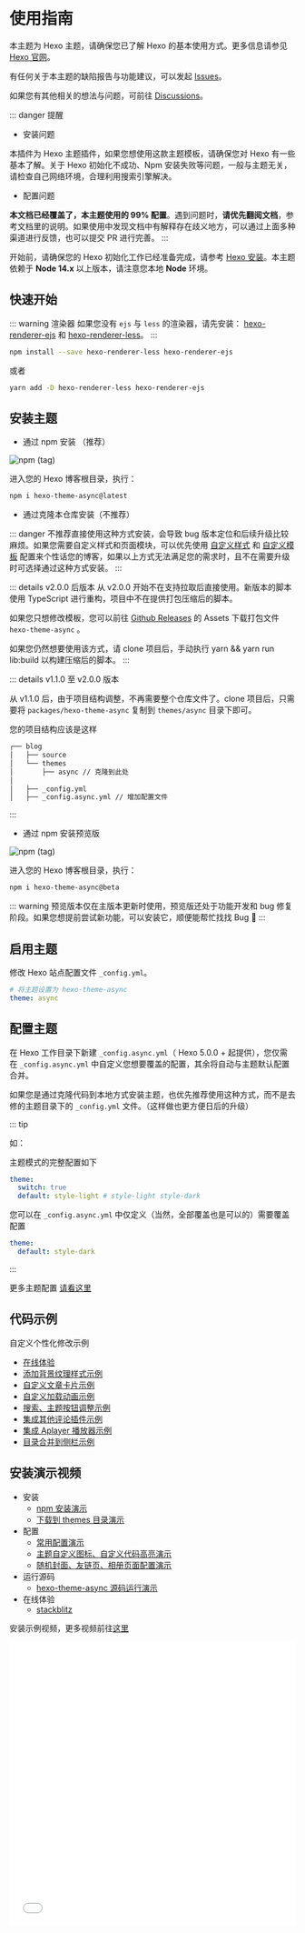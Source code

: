 # 使用指南

本主题为 Hexo 主题，请确保您已了解 Hexo 的基本使用方式。更多信息请参见 [Hexo 官网](https://hexo.io/)。

有任何关于本主题的缺陷报告与功能建议，可以发起 [Issues](https://github.com/MaLuns/hexo-theme-async/issues)。

如果您有其他相关的想法与问题，可前往 [Discussions](https://github.com/MaLuns/hexo-theme-async/discussions)。

<!-- 也可前往 [QQ 群](https://jq.qq.com/?_wv=1027&k=0hEe5D0U)，进行反馈。 -->

::: danger 提醒

- 安装问题

本插件为 Hexo 主题插件，如果您想使用这款主题模板，请确保您对 Hexo 有一些基本了解。关于 Hexo 初始化不成功、Npm 安装失败等问题，一般与主题无关，请检查自己网络环境，合理利用搜索引擎解决。

- 配置问题

**本文档已经覆盖了，本主题使用的 99% 配置**。遇到问题时，**请优先翻阅文档**，参考文档里的说明。如果使用中发现文档中有解释存在歧义地方，可以通过上面多种渠道进行反馈，也可以提交 PR 进行完善。
:::

开始前，请确保您的 Hexo 初始化工作已经准备完成，请参考 [Hexo 安装](https://hexo.io/zh-cn/docs/)。本主题依赖于 **Node 14.x** 以上版本，请注意您本地 **Node** 环境。

## 快速开始

::: warning 渲染器
如果您没有 `ejs` 与 `less` 的渲染器，请先安装：
[hexo-renderer-ejs](https://github.com/hexojs/hexo-renderer-ejs) 和 [hexo-renderer-less](https://github.com/hexojs/hexo-renderer-less)。
:::

```bash
npm install --save hexo-renderer-less hexo-renderer-ejs
```

或者

```bash
yarn add -D hexo-renderer-less hexo-renderer-ejs
```

## 安装主题

- 通过 npm 安装 （推荐）

![npm (tag)](https://img.shields.io/npm/v/hexo-theme-async/latest?color=red&label=hexo-theme-async%40latest&logo=npm&style=for-the-badge)

进入您的 Hexo 博客根目录，执行：

```bash
npm i hexo-theme-async@latest
```

- 通过克隆本仓库安装（不推荐）

::: danger
不推荐直接使用这种方式安装，会导致 bug 版本定位和后续升级比较麻烦。如果您需要自定义样式和页面模块，可以优先使用 [自定义样式](./config.html#自定义样式-style) 和 [自定义模板](./config.html#自定义模板-layout) 配置来个性话您的博客，如果以上方式无法满足您的需求时，且不在需要升级时可选择通过这种方式安装。
:::

::: details v2.0.0 后版本
从 v2.0.0 开始不在支持拉取后直接使用。新版本的脚本使用 TypeScript 进行重构，项目中不在提供打包压缩后的脚本。

如果您只想修改模板，您可以前往 [Github Releases](https://github.com/MaLuns/hexo-theme-async/releases) 的 Assets 下载打包文件 `hexo-theme-async` 。

如果您仍然想要使用该方式，请 clone 项目后，手动执行 yarn && yarn run lib:build 以构建压缩后的脚本。
:::

::: details v1.1.0 至 v2.0.0 版本

从 v1.1.0 后，由于项目结构调整，不再需要整个仓库文件了。clone 项目后，只需要将 `packages/hexo-theme-async` 复制到 `themes/async` 目录下即可。

您的项目结构应该是这样

```txt {4,7}
┌── blog
│   ├── source
│   └── themes
│       ├── async // 克隆到此处
│
│   ├── _config.yml
│   ├── _config.async.yml // 增加配置文件
```

:::

- 通过 npm 安装预览版

![npm (tag)](https://img.shields.io/npm/v/hexo-theme-async/beta?color=red&label=hexo-theme-async%40beta&logo=npm&style=for-the-badge)

进入您的 Hexo 博客根目录，执行：

```bash
npm i hexo-theme-async@beta
```

::: warning
预览版本仅在主版本更新时使用，预览版还处于功能开发和 bug 修复阶段。如果您想提前尝试新功能，可以安装它，顺便能帮忙找找 Bug 🤣
:::

## 启用主题

修改 Hexo 站点配置文件 `_config.yml`。

```yaml
# 将主题设置为 hexo-theme-async
theme: async
```

## 配置主题

在 Hexo 工作目录下新建 `_config.async.yml`（ Hexo 5.0.0 + 起提供），您仅需在 `_config.async.yml` 中自定义您想要覆盖的配置，其余将自动与主题默认配置合并。

如果您是通过克隆代码到本地方式安装主题，也优先推荐使用这种方式，而不是去修的主题目录下的 `_config.yml` 文件。（这样做也更方便日后的升级）

::: tip

如：

主题模式的完整配置如下

```yaml
theme:
  switch: true
  default: style-light # style-light style-dark
```

您可以在 `_config.async.yml` 中仅定义（当然，全部覆盖也是可以的）需要覆盖配置

```yaml
theme:
  default: style-dark
```

:::

更多主题配置 [请看这里](./config)

## 代码示例

自定义个性化修改示例

- [在线体验](https://stackblitz.com/edit/node-tshsxq?embed=1&file=README.md)
- [添加背景纹理样式示例](https://stackblitz.com/edit/node-bgnr3f?embed=1&file=README.md)
- [自定义文章卡片示例](https://stackblitz.com/edit/node-xxazk9?file=README.md)
- [自定义加载动画示例](https://stackblitz.com/edit/node-symrnq?file=README.md)
- [搜索、主题按钮调整示例](https://stackblitz.com/edit/node-ghpn8p?file=README.md)
- [集成其他评论插件示例](https://stackblitz.com/edit/node-y18sm7?file=README.md)
- [集成 Aplayer 播放器示例](https://stackblitz.com/edit/node-84g1dz?file=README.md)
- [目录合并到侧栏示例](https://stackblitz.com/edit/node-csho3wsy?file=README.md)

## 安装演示视频

- 安装
  - [npm 安装演示](https://www.bilibili.com/video/BV1Cs4y1J7vv/)
  - [下载到 themes 目录演示](https://www.bilibili.com/video/BV1mg4y137Zi/)
- 配置
  - [常用配置演示](https://www.bilibili.com/video/BV1cm4y1z7tQ/)
  - [主题自定义图标、自定义代码高亮演示](https://www.bilibili.com/video/BV1Da4y1M7UF/)
  - [随机封面、友链页、相册页面配置演示](https://www.bilibili.com/video/BV1cs4y1m7RT/)
- 运行源码
  - [hexo-theme-async 源码运行演示](https://www.bilibili.com/video/BV19L41127LH/)
- 在线体验
  - [stackblitz](https://stackblitz.com/edit/node-tshsxq?embed=1&file=README.md)

安装示例视频，更多视频前往[这里](https://space.bilibili.com/12763040/channel/seriesdetail?sid=3170241)

<iframe src="//player.bilibili.com/player.html?aid=951750989&bvid=BV1Cs4y1J7vv&cid=1077514563&page=1" scrolling="no" border="0" frameborder="no" framespacing="0" allowfullscreen="true" width="100%" height="500"> </iframe>

